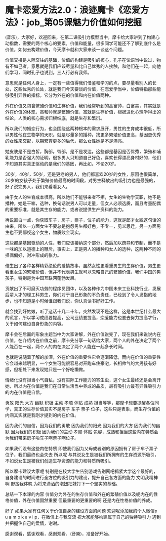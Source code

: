# 魔卡恋爱方法2.0：浪迹魔卡《恋爱方法》：job_第05课魅力价值如何挖掘

(音乐)，大家好，欢迎回来，在第二课吸引力模型当中，摩卡给大家讲到了构建心动指数，需要的两个核心的要素，价值和能量，很多同学可能还不了解到底什么是价值，如何去构建价值，今天摩卡就和大家来谈一谈这个问题。

价值交换是人际交往的基础，价值的构建是吸引的核心，孔子在论语当中说过，物有不如己者，意思就是我们应该尽量和比自己优秀的人接触，和他们在一起，向他们学习，同时孔子也说到，三人行必有我师。

意思就是任何人身上，一定有一些值得我们借鉴和学习的点，要尽量看别人的长处，这些优秀的长处，就是我们今天要谈的价值，在恋爱学当中，价值特指那些能够吸引异性的指标，它分为外在的价值和内在价值两种。

外在价值又包含繁殖价值和生存价值，我们经常听到的高富帅，白富美，其实就是外在价值的体现，高和帅就是繁殖价值，富就是生存价值，根据进化心理学得出的结论，人类的核心需求归根结底，就是生存和繁衍。

所以我们的婚恋行为，也会围绕这两种根本的需求展开，男性的生育成本很低，所以男性他在生物学的天职，就是尽量多的播种，找更多繁殖价值更高，基因更优秀的女性来交配，以期繁育更多的后代，那么女性她是不是漂亮。

她皮肤是不是白皙，胸部，臀部，是不是发达，这些都是基因是否优秀，繁殖和哺乳能力是否强大的证明，很多男人只知道自己好色，喜欢长得漂亮身材好的，他们不知道其实真正驱动的是我们的基因，再比如，不论20岁。

30岁，40岁，50岁，还是更老的男人，他们都喜欢20岁的女性，原因也很简单，20岁的女孩子处于繁殖价值最高的时间段，对男生释放出的吸引力也是最强的，好了说完男人，我们来看看女人。

由于女人的生育成本很高，所以她们不能够来者不拒，女生的生物学天职，她不是播种，她是干嘛，选种，换句话说男人可以走量，但女人必须选质，而且考量配偶的重要标准，就是其生存的能力，或者说提供生产资料的能力。

再说直白一点，你获取车子，房子，票子，位子的能力，这就是郎才女貌这句话的由来，所以一方面女生不要总是抱怨男生都好色，不专一，见义思迁，另一方面男生也不要鄙视这个女生，物质败金现实。

这些都是基因驱动的人性，我们应该接纳这个部分，然后加以疏导和节制，而不是一味的加以道德上的鞭斥，事实上，正是男人的播种和女人的选种，这两种不同的择偶偏好，对冲形成的张力。

催生出了各种各样精彩绝伦的爱情故事，虽然女性更看重男生的生存价值，男生更看重女生的繁殖价值，但并不代表男生就可以忽略自己的繁殖价值，我们中国的男孩子，特别是为中国互联网蓬勃发展。

贡献出了不可磨灭功劳的程序员团体，以及各种作为中国未来工业科技行业，发展后辈人才的理工科男生，你们对于自己形象的不负责任，已经到了令人发指的地步，也不知道是小时候谁跟我们说，你认真读书好好工作。

就会找到好姑娘，听了这话十几二十年，突然发现不是这样，这是本世纪什么最大的谎言，所以学习成绩要提高，公司业绩要提高，恋爱能力也要去努力提高才行，关于如何建设自身形象的内容。

摩卡会在后面的形象主题当中为大家讲解，外在价值说完了，现在我们来说说内在价值，在介绍内在价值之前，摩卡先分享一句话给大家，两个人的外在决定了两个人能否在一起，两个人的内在决定了两个人能在一起多长时间。

也就是说随着了解的加深，外在价值的重要性它会逐渐降低，而内在价值的重要性它会越来越明显，一个女生可能很容易对开跑车住豪宅，长相帅气的大男孩有好感，但相处下来发现她只是一个好吃懒做。

情绪化没有担当小气自私，没有实际工作能力的寄生虫，这个女生最终还是会离开她，所以内在价值是我们在日常生活当中养成的品质，最有吸引力最有异性吸引力的内在价值是自信。

勇敢 阳光 大方 幽默 积极 主动 孝顺 体贴 成熟 担当等等，那摩卡想要提醒各位同学，真正的生存价值其实不是房子 车子 票子 位子，这些只是表象，而生存价值的内涵其实就是我刚才提到的内在价值。

因为我们的自信，因为我们的勇敢 因为我们的阳光 因为我们的大方 因为我们的幽默 因为我们的积极 因为我们的主动 孝顺 体贴 包容，成熟和担当这些内在特质会为我们带来房子啦车子啊票子啊位子。

如果我们没有这些内在特质 即使我们因为父母或者别的原因拥有了房子车子票子位子，我们最终也会失去 所以呢 与其说女生是被我们所拥有的生存资源所吸引，不如说女生是被我们创造生存资源的能力和特质所吸引。

所以摩卡建议大家呢 特别是在校大学生告别游戏告别网吧抓紧大学这个最好的，自身建设的时间进行全方位的吸引力的建设，提升自己各方面的能力 文明我精神啊 野蛮我体魄 为将来潇洒的泡妞把妹打下一个坚实的基础。

总结一下本课的内容 价值分为外在的生存价值和外在的繁殖价值以及呢内在的性格价值，外在价值固然重要 但最重要的更重要的啊 还是内在性格价值的养成。

好了 如果大家有任何关于价值自身的建设方面的问题 欢迎呢添加我的个人微信p u a m o k a v i p，在微信上与我交流 祝大家能够构建属于自己的独特吸引力 遇到并把握住自己的爱情，谢谢。

感谢观看，感谢观看，感谢观看，(音樂)，准备好开始。
